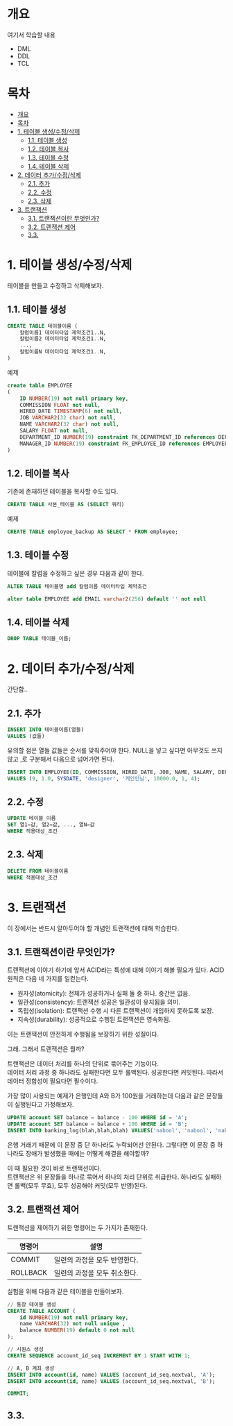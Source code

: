 # 개요

여기서 학습할 내용

- DML
- DDL
- TCL

# 목차

- [개요](#개요)
- [목차](#목차)
- [1. 테이블 생성/수정/삭제](#1-테이블-생성수정삭제)
  - [1.1. 테이블 생성](#11-테이블-생성)
  - [1.2. 테이블 복사](#12-테이블-복사)
  - [1.3. 테이블 수정](#13-테이블-수정)
  - [1.4. 테이블 삭제](#14-테이블-삭제)
- [2. 데이터 추가/수정/삭제](#2-데이터-추가수정삭제)
  - [2.1. 추가](#21-추가)
  - [2.2. 수정](#22-수정)
  - [2.3. 삭제](#23-삭제)
- [3. 트랜잭션](#3-트랜잭션)
  - [3.1. 트랜잭션이란 무엇인가?](#31-트랜잭션이란-무엇인가)
  - [3.2. 트랜잭션 제어](#32-트랜잭션-제어)
  - [3.3.](#33)

# 1. 테이블 생성/수정/삭제

테이블을 만들고 수정하고 삭제해보자.  

## 1.1. 테이블 생성

```sql
CREATE TABLE 테이블이름 (
    칼럼이름1 데이터타입 제약조건1..N,
    칼럼이름2 데이터타입 제약조건1..N,
    ...,
    칼럼이름N 데이터타입 제약조건1..N,
)
```

예제

```sql
create table EMPLOYEE
(
	ID NUMBER(19) not null primary key,
	COMMISSION FLOAT not null,
	HIRED_DATE TIMESTAMP(6) not null,
	JOB VARCHAR2(32 char) not null,
	NAME VARCHAR2(32 char) not null,
	SALARY FLOAT not null,
	DEPARTMENT_ID NUMBER(19) constraint FK_DEPARTMENT_ID references DEPARTMENT,
	MANAGER_ID NUMBER(19) constraint FK_EMPLOYEE_ID	references EMPLOYEE
)
```

## 1.2. 테이블 복사

기존에 존재하던 테이블을 복사할 수도 있다.  

```sql
CREATE TABLE 사본_테이블 AS (SELECT 쿼리)
```

예제

```sql
CREATE TABLE employee_backup AS SELECT * FROM employee;
```

## 1.3. 테이블 수정

테이블에 칼럼을 수정하고 싶은 경우 다음과 같이 한다.  

```sql
ALTER TABLE 테이블명 add 칼럼이름 데이터타입 제약조건
```

```sql
alter table EMPLOYEE add EMAIL varchar2(256) default '' not null
```

## 1.4. 테이블 삭제

```sql
DROP TABLE 테이블_이름;
```

# 2. 데이터 추가/수정/삭제

간단함..

## 2.1. 추가

```sql
INSERT INTO 테이블이름(열들)
VALUES (값들)
```

유의할 점은 열들 값들은 순서를 맞춰주어야 한다. NULL을 넣고 싶다면 아무것도 쓰지 않고 ,로 구분해서 다음으로 넘어가면 된다.  

```sql
INSERT INTO EMPLOYEE(ID, COMMISSION, HIRED_DATE, JOB, NAME, SALARY, DEPARTMENT_ID, MANAGER_ID)
VALUES (9, 1.0, SYSDATE, 'designer', '케인인님', 10000.0, 1, 4);
```

## 2.2. 수정

```sql
UPDATE 테이블_이름
SET 열1=값, 열2=값, ..., 열N=값
WHERE 적용대상_조건
```

## 2.3. 삭제

```sql
DELETE FROM 테이블이름
WHERE 적용대상_조건
```

# 3. 트랜잭션

이 장에서는 반드시 알아두어야 할 개념인 트랜잭션에 대해 학습한다.  

## 3.1. 트랜잭션이란 무엇인가?

트랜잭션에 이야기 하기에 앞서 ACID라는 특성에 대해 이야기 해볼 필요가 있다. ACID 원칙은 다음 네 가지를 일컫는다.  

- 원자성(atomicity): 전체가 성공하거나 실패 둘 중 하나. 중간은 없음.
- 일관성(consistency): 트랜잭션 성공은 일관성이 유지됨을 의미.
- 독립성(isolation): 트랜잭션 수행 시 다른 트랜잭션이 개입하지 못하도록 보장.
- 지속성(durability): 성공적으로 수행된 트랜잭션은 영속화됨.

이는 트랜잭션이 안전하게 수행됨을 보장하기 위한 성질이다.  

그래. 그래서 트랜잭션은 뭘까?  

트랜잭션은 데이터 처리를 하나의 단위로 묶어주는 기능이다.  
데이터 처리 과정 중 하나라도 실패한다면 모두 롤백된다. 성공한다면 커밋된다. 따라서 데이터 정합성이 필요다면 필수이다.  

가장 많이 사용되는 예제가 은행인데 A와 B가 100원을 거래하는데 다음과 같은 문장들이 실행된다고 가정해보자.  

```sql
UPDATE account SET balance = balance - 100 WHERE id = 'A';
UPDATE account SET balance = balance + 100 WHERE id = 'B';
INSERT INTO banking_log(blah,blah,blah) VALUES('nabool', 'nabool', 'nabool')
```

은행 거래기 때문에 이 문장 중 단 하나라도 누락되어선 안된다. 그렇다면 이 문장 중 하나라도 장애가 발생했을 때에는 어떻게 해결을 해야할까?  

이 때 필요한 것이 바로 트랜잭션이다.  
트랜잭션은 위 문장들을 하나로 묶어서 하나의 처리 단위로 취급한다. 하나라도 실패하면 롤백(모두 무효), 모두 성공해야 커밋(모두 반영)된다.  

## 3.2. 트랜잭션 제어

트랜잭션을 제어하기 위한 명령어는 두 가지가 존재한다.  

|명령어|설명|
|-|-|
|COMMIT|일련의 과정을 모두 반영한다.|
|ROLLBACK|일련의 과정을 모두 취소한다.|

실험을 위해 다음과 같은 테이블을 만들어보자.  

```sql
// 통장 테이블 생성
CREATE TABLE ACCOUNT (
    id NUMBER(19) not null primary key,
    name VARCHAR(32) not null unique ,
    balance NUMBER(19) default 0 not null
);

// 시퀀스 생성
CREATE SEQUENCE account_id_seq INCREMENT BY 1 START WITH 1;

// A, B 계좌 생성
INSERT INTO account(id, name) VALUES (account_id_seq.nextval, 'A');
INSERT INTO account(id, name) VALUES (account_id_seq.nextval, 'B');

COMMIT;
```
## 3.3. 

